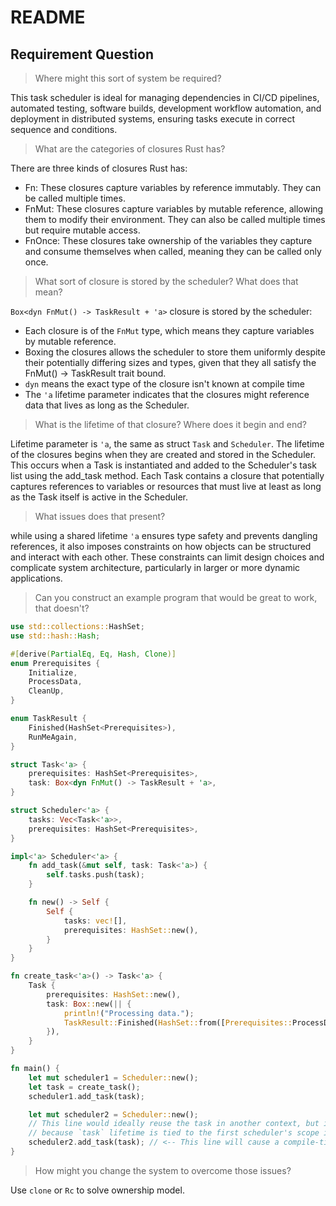 # README

## Requirement Question

> Where might this sort of system be required?

This task scheduler is ideal for managing dependencies in CI/CD pipelines, automated testing, software builds, development workflow automation, and deployment in distributed systems, ensuring tasks execute in correct sequence and conditions.

> What are the categories of closures Rust has?

There are three kinds of closures Rust has:

- Fn: These closures capture variables by reference immutably. They can be called multiple times.
- FnMut: These closures capture variables by mutable reference, allowing them to modify their environment. They can also be called multiple times but require mutable access.
- FnOnce: These closures take ownership of the variables they capture and consume themselves when called, meaning they can be called only once.

> What sort of closure is stored by the scheduler? What does that mean?

`Box<dyn FnMut() -> TaskResult + 'a>` closure is stored by the scheduler:

- Each closure is of the `FnMut` type, which means they capture variables by mutable reference.
- Boxing the closures allows the scheduler to store them uniformly despite their potentially differing sizes and types, given that they all satisfy the FnMut() -> TaskResult trait bound.
- `dyn` means the exact type of the closure isn't known at compile time
- The `'a` lifetime parameter indicates that the closures might reference data that lives as long as the Scheduler.

> What is the lifetime of that closure? Where does it begin and end?

Lifetime parameter is `'a`, the same as struct `Task` and `Scheduler`. The lifetime of the closures begins when they are created and stored in the Scheduler. This occurs when a Task is instantiated and added to the Scheduler's task list using the add_task method. Each Task contains a closure that potentially captures references to variables or resources that must live at least as long as the Task itself is active in the Scheduler.

> What issues does that present?

while using a shared lifetime `'a` ensures type safety and prevents dangling references, it also imposes constraints on how objects can be structured and interact with each other. These constraints can limit design choices and complicate system architecture, particularly in larger or more dynamic applications.

> Can you construct an example program that would be great to work, that doesn't?

```rust
use std::collections::HashSet;
use std::hash::Hash;

#[derive(PartialEq, Eq, Hash, Clone)]
enum Prerequisites {
    Initialize,
    ProcessData,
    CleanUp,
}

enum TaskResult {
    Finished(HashSet<Prerequisites>),
    RunMeAgain,
}

struct Task<'a> {
    prerequisites: HashSet<Prerequisites>,
    task: Box<dyn FnMut() -> TaskResult + 'a>,
}

struct Scheduler<'a> {
    tasks: Vec<Task<'a>>,
    prerequisites: HashSet<Prerequisites>,
}

impl<'a> Scheduler<'a> {
    fn add_task(&mut self, task: Task<'a>) {
        self.tasks.push(task);
    }

    fn new() -> Self {
        Self {
            tasks: vec![],
            prerequisites: HashSet::new(),
        }
    }
}

fn create_task<'a>() -> Task<'a> {
    Task {
        prerequisites: HashSet::new(),
        task: Box::new(|| {
            println!("Processing data.");
            TaskResult::Finished(HashSet::from([Prerequisites::ProcessData]))
        }),
    }
}

fn main() {
    let mut scheduler1 = Scheduler::new();
    let task = create_task();
    scheduler1.add_task(task);

    let mut scheduler2 = Scheduler::new();
    // This line would ideally reuse the task in another context, but it will fail to compile
    // because `task` lifetime is tied to the first scheduler's scope implicitly.
    scheduler2.add_task(task); // <-- This line will cause a compile-time error
}
```

> How might you change the system to overcome those issues?

Use `clone` or `Rc` to solve ownership model.
